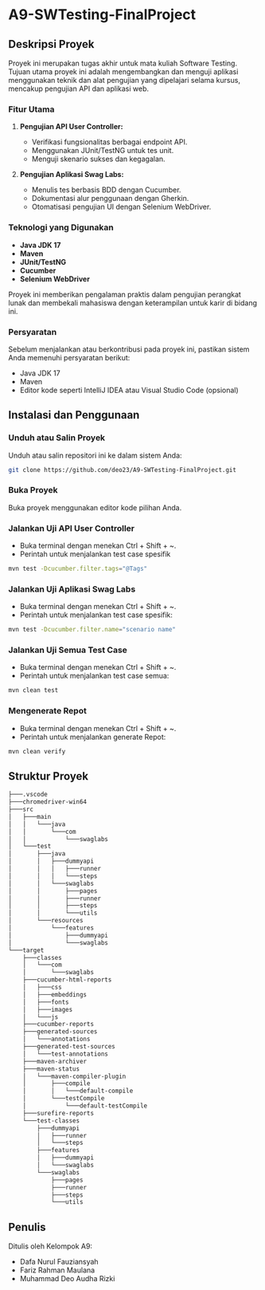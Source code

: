 # A9-SWTesting-FinalProject

## Deskripsi Proyek

Proyek ini merupakan tugas akhir untuk mata kuliah Software Testing. Tujuan utama proyek ini adalah mengembangkan dan menguji aplikasi menggunakan teknik dan alat pengujian yang dipelajari selama kursus, mencakup pengujian API dan aplikasi web.

### Fitur Utama

1. **Pengujian API User Controller:**
    - Verifikasi fungsionalitas berbagai endpoint API.
    - Menggunakan JUnit/TestNG untuk tes unit.
    - Menguji skenario sukses dan kegagalan.

2. **Pengujian Aplikasi Swag Labs:**
    - Menulis tes berbasis BDD dengan Cucumber.
    - Dokumentasi alur penggunaan dengan Gherkin.
    - Otomatisasi pengujian UI dengan Selenium WebDriver.

### Teknologi yang Digunakan

- **Java JDK 17**
- **Maven**
- **JUnit/TestNG**
- **Cucumber**
- **Selenium WebDriver**

Proyek ini memberikan pengalaman praktis dalam pengujian perangkat lunak dan membekali mahasiswa dengan keterampilan untuk karir di bidang ini.

### Persyaratan

Sebelum menjalankan atau berkontribusi pada proyek ini, pastikan sistem Anda memenuhi persyaratan berikut:

- Java JDK 17
- Maven
- Editor kode seperti IntelliJ IDEA atau Visual Studio Code (opsional)

## Instalasi dan Penggunaan

### Unduh atau Salin Proyek

Unduh atau salin repositori ini ke dalam sistem Anda:

```bash
git clone https://github.com/deo23/A9-SWTesting-FinalProject.git
```
### Buka Proyek

Buka proyek menggunakan editor kode pilihan Anda.

### Jalankan Uji API User Controller

- Buka terminal dengan menekan Ctrl + Shift + ~.
- Perintah untuk menjalankan test case spesifik
  
```bash
mvn test -Dcucumber.filter.tags="@Tags"
```
### Jalankan Uji Aplikasi Swag Labs

- Buka terminal dengan menekan Ctrl + Shift + ~.
- Perintah untuk menjalankan test case spesifik:

```bash
mvn test -Dcucumber.filter.name="scenario name"
```

### Jalankan Uji Semua Test Case

- Buka terminal dengan menekan Ctrl + Shift + ~.
- Perintah untuk menjalankan test case semua:

```bash
mvn clean test
```

### Mengenerate Repot

- Buka terminal dengan menekan Ctrl + Shift + ~.
- Perintah untuk menjalankan generate Repot:

```bash
mvn clean verify
```

## Struktur Proyek
```bash
├───.vscode
├───chromedriver-win64
├───src
│   ├───main
│   │   └───java
│   │       └───com
│   │           └───swaglabs
│   └───test
│       ├───java
│       │   ├───dummyapi
│       │   │   ├───runner
│       │   │   └───steps
│       │   └───swaglabs
│       │       ├───pages
│       │       ├───runner
│       │       ├───steps
│       │       └───utils
│       └───resources
│           └───features
│               ├───dummyapi
│               └───swaglabs
└───target
    ├───classes
    │   └───com
    │       └───swaglabs
    ├───cucumber-html-reports
    │   ├───css
    │   ├───embeddings
    │   ├───fonts
    │   ├───images
    │   └───js
    ├───cucumber-reports
    ├───generated-sources
    │   └───annotations
    ├───generated-test-sources
    │   └───test-annotations
    ├───maven-archiver
    ├───maven-status
    │   └───maven-compiler-plugin
    │       ├───compile
    │       │   └───default-compile
    │       └───testCompile
    │           └───default-testCompile
    ├───surefire-reports
    └───test-classes
        ├───dummyapi
        │   ├───runner
        │   └───steps
        ├───features
        │   ├───dummyapi
        │   └───swaglabs
        └───swaglabs
            ├───pages
            ├───runner
            ├───steps
            └───utils
```

## Penulis

Ditulis oleh Kelompok A9:

- Dafa Nurul Fauziansyah
- Fariz Rahman Maulana
- Muhammad Deo Audha Rizki

